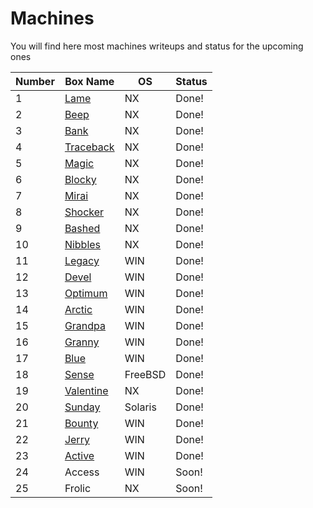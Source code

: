 # Machines
You will find here most machines writeups and status for the upcoming ones

Number| Box Name | OS | Status
------| ------------ | ------------- |-------------
1 | [Lame](https://github.com/electronicbots/HackTheBox/tree/master/Machines/Lame "Lame") | NX | Done!
2 | [Beep](https://github.com/electronicbots/HackTheBox/tree/master/Machines/Beep "Beep") | NX | Done!
3 | [Bank](https://github.com/electronicbots/HackTheBox/tree/master/Machines/Bank "Bank") | NX | Done!
4 | [Traceback](https://github.com/electronicbots/HackTheBox/tree/master/Machines/Traceback "Traceback") | NX | Done!
5 | [Magic](https://github.com/electronicbots/HackTheBox/tree/master/Machines/Magic "Magic") | NX | Done!
6 | [Blocky](https://github.com/electronicbots/HackTheBox/tree/master/Machines/Blocky "Blocky") | NX | Done!
7 | [Mirai](https://github.com/electronicbots/HackTheBox/tree/master/Machines/Mirai "Mirai") | NX | Done!
8 | [Shocker](https://github.com/electronicbots/HackTheBox/tree/master/Machines/Shocker "Shocker") | NX | Done!
9 | [Bashed](https://github.com/electronicbots/HackTheBox/tree/master/Machines/Bashed "Bashed")  | NX | Done!
10 | [Nibbles](https://github.com/electronicbots/HackTheBox/tree/master/Machines/Nibbles "Nibbles") | NX | Done!
11 | [Legacy](https://github.com/electronicbots/HackTheBox/tree/master/Machines/Legacy "Legacy") | WIN | Done!
12 | [Devel](https://github.com/electronicbots/HackTheBox/tree/master/Machines/Devel "Devel") | WIN | Done!
13 | [Optimum](https://github.com/electronicbots/HackTheBox/tree/master/Machines/Optimum "Optimum") | WIN | Done!
14 | [Arctic](https://github.com/electronicbots/HackTheBox/tree/master/Machines/Arctic "Arctic") | WIN | Done!
15 | [Grandpa](https://github.com/electronicbots/HackTheBox/tree/master/Machines/Grandpa "Grandpa") | WIN | Done!
16 | [Granny](https://github.com/electronicbots/HackTheBox/tree/master/Machines/Granny "Granny") | WIN | Done!
17 | [Blue](https://github.com/electronicbots/HackTheBox/tree/master/Machines/Blue "Blue") | WIN | Done!
18 | [Sense](https://github.com/electronicbots/HackTheBox/tree/master/Machines/Sense "Sense") | FreeBSD | Done!
19 | [Valentine](https://github.com/electronicbots/HackTheBox/tree/master/Machines/Valentine "Valentine") | NX | Done!
20 | [Sunday](https://github.com/electronicbots/HackTheBox/tree/master/Machines/Sunday "Sunday") | Solaris | Done!
21 | [Bounty](https://github.com/electronicbots/HackTheBox/tree/master/Machines/Bounty "Bounty") | WIN | Done!
22 | [Jerry](https://github.com/electronicbots/HackTheBox/tree/master/Machines/Jerry "Jerry")  | WIN | Done!
23 | [Active](https://github.com/electronicbots/HackTheBox/tree/master/Machines/Active "Active") | WIN | Done!
24 | Access | WIN | Soon!
25 | Frolic | NX | Soon!
